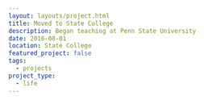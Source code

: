 ```yaml
---
layout: layouts/project.html
title: Moved to State College
description: Began teaching at Penn State University
date: 2016-08-01
location: State College
featured_project: false
tags: 
  - projects
project_type: 
  - life
---
```

